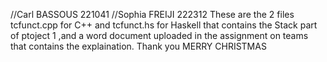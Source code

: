//Carl BASSOUS 221041
//Sophia FREIJI 222312
These are the 2 files tcfunct.cpp for C++ and tcfunct.hs for Haskell that contains the Stack part of ptoject 1  ,and a word document uploaded in the assignment on teams that contains the explaination. 
Thank you
MERRY CHRISTMAS 

